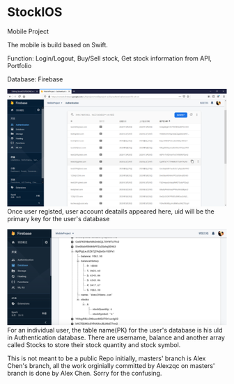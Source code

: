 # StockIOS
Mobile Project

The mobile is build based on Swift.

Function: Login/Logout, Buy/Sell stock, Get stock information from API, Portfolio

Database: Firebase

![image](auth.png) 
Once user registed, user account deatails appeared here, uid will be the primary key for the user's database

![image](截屏2020-03-30下午6.28.21.png)
For an individual user, the table name(PK) for the user's database is his uId in Authentication database. There are username, balance and another array called Stocks to store their stock quantity and stock symbol.

This is not meant to be a public Repo initially, masters' branch is Alex Chen's branch, all the work orginially committed by Alexzqc on masters' branch is done by Alex Chen. Sorry for the confusing.
